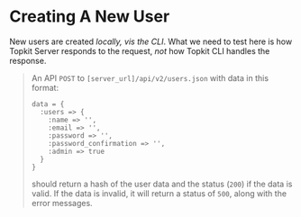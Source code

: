 Creating A New User
==========

New users are created _locally, vis the CLI_. What we need to test here is how
Topkit Server responds to the request, _not_ how Topkit CLI handles the
response.

> An API `POST` to `[server_url]/api/v2/users.json` with data in this format:
>
>     data = {
>       :users => {
>         :name => '',
>         :email => '',
>         :password => '',
>         :password_confirmation => '',
>         :admin => true
>       }
>     }
>
> should return a hash of the user data and the status (`200`) if the data is
> valid. If the data is invalid, it will return a status of `500`, along with
> the error messages.

